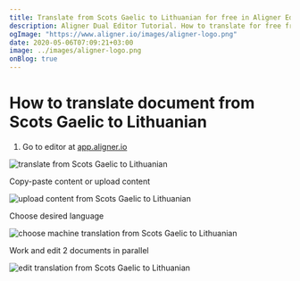 ```yaml
---
title: Translate from Scots Gaelic to Lithuanian for free in Aligner Editor
description: Aligner Dual Editor Tutorial. How to translate for free from Scots Gaelic to Lithuanian. Aligner is multilingual document management platform. 
ogImage: "https://www.aligner.io/images/aligner-logo.png"
date: 2020-05-06T07:09:21+03:00
image: ../images/aligner-logo.png
onBlog: true
---
```


# How to translate document from Scots Gaelic to Lithuanian

1. Go to editor at [app.aligner.io](https://app.aligner.io "Aligner App web page")

![translate from Scots Gaelic to Lithuanian](../aligner-blank-editor.png "translate from Scots Gaelic to Lithuanian")

Copy-paste content or upload content

![upload content from Scots Gaelic to Lithuanian](../aligner-uploaded-document.png "upload content from Scots Gaelic to Lithuanian")

Choose desired language

![choose machine translation from Scots Gaelic to Lithuanian](../aligner-language-dropdown.png "choose machine translation from Scots Gaelic to Lithuanian")

Work and edit 2 documents in parallel

![edit translation from Scots Gaelic to Lithuanian](../aligner-double-sitded-editor.png "edit translation from Scots Gaelic to Lithuanian")

